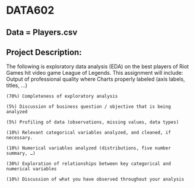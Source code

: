 # DATA602
## Data = Players.csv
## Project Description:
  The following is exploratory data analysis (EDA) on the best players of Riot Games hit video game League of Legends. This assignment will include:
    Output of professional quality where 
      Charts properly labeled (axis labels, titles, …)
    
    (70%) Completeness of exploratory analysis
    
    (5%) Discussion of business question / objective that is being analyzed
    
    (5%) Profiling of data (observations, missing values, data types)
    
    (10%) Relevant categorical variables analyzed, and cleaned, if necessary.
    
    (10%) Numerical variables analyzed (distributions, five number summary, …)
    
    (30%) Exploration of relationships between key categorical and numerical variables
    
    (10%) Discussion of what you have observed throughout your analysis
